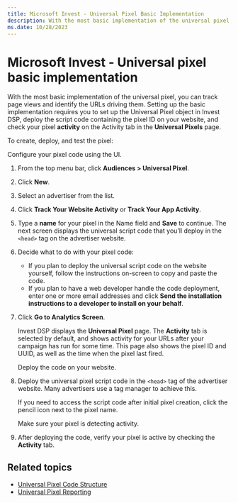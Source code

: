 ```yaml
---
title: Microsoft Invest - Universal Pixel Basic Implementation
description: With the most basic implementation of the universal pixel, learn to track page views and identify the URLs driving them. 
ms.date: 10/28/2023
---
```



# Microsoft Invest - Universal pixel basic implementation

With the most basic implementation of the universal pixel, you can track
page views and identify the URLs driving them. Setting up the basic
implementation requires you to set up the Universal Pixel object in
Invest DSP, deploy the script code containing
the pixel ID on your website, and check your pixel **activity** on the
Activity tab in the
**Universal Pixels** page.

To create, deploy, and test the pixel:

Configure your pixel code using the UI.

1. From the top menu bar, click **Audiences \> Universal Pixel**. 
1. Click **New**.
1. Select an advertiser from the list. 
1. Click **Track Your Website Activity** or **Track Your App Activity**.
1. Type a **name** for your pixel in the Name field and
    **Save** to continue. The next screen displays the universal script code that you’ll
    deploy in the `<head>` tag on the advertiser website.

1. Decide what to do with your pixel code:
    - If you plan to deploy the universal script code on the website
      yourself, follow the instructions on-screen to copy and paste the
      code.
    - If you plan to have a web developer handle the code deployment,
      enter one or more email addresses and click
      **Send the installation instructions to a
      developer to install on your behalf**.
1. Click **Go to Analytics Screen**. 

    Invest DSP displays the **Universal Pixel** page. The
    **Activity** tab is selected by
    default, and shows activity for your URLs after your campaign has
    run for some time. This page also shows the pixel ID and UUID, as
    well as the time when the pixel last fired.

   Deploy the code on your website.

1. Deploy the universal pixel script code in the
    `<head>` tag of the advertiser website. Many advertisers use a tag
    manager to achieve this.

    If you need to access the script code after initial pixel creation,
    click the pencil icon next to the pixel name.

   Make sure your pixel is detecting activity.

1. After deploying the code, verify your pixel is
    active by checking the
    **Activity** tab. 

## Related topics

- [Universal Pixel Code Structure](universal-pixel-code-structure.md)
- [Universal Pixel Reporting](universal-pixel-reporting.md)
